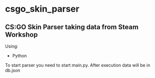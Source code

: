 # csgo_skin_parser
## CS:GO Skin Parser taking data from Steam Workshop

Using:
- Python

To start parser you need to start main.py.
After execution data will be in db.json
